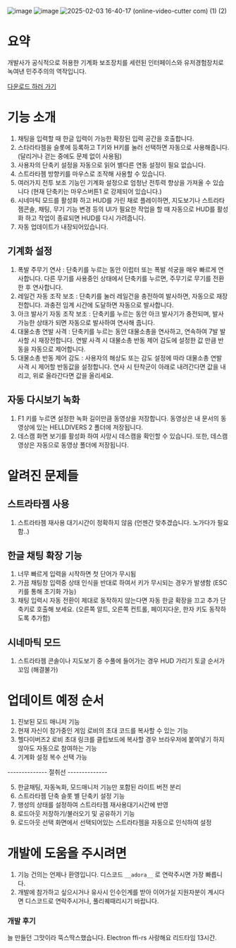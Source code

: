 ![image](https://github.com/user-attachments/assets/d25b5189-cb9d-4646-ae79-acd29caaa466)
![image](https://github.com/user-attachments/assets/1f75fb70-9b6a-482c-87b7-9886666d29d1)
![2025-02-03 16-40-17 (online-video-cutter com) (1) (2)](https://github.com/user-attachments/assets/6891beeb-04bc-43a8-bcfd-d1bf32c32ea5)

# 요약
개발사가 공식적으로 허용한 기계화 보조장치를 세련된 인터페이스와 유저경험장치로 녹여낸 민주주의의 역작입니다.

[다운로드 하러 가기](https://github.com/rubystarashe/helldivers2_helper/releases)

# 기능 소개
1. 채팅을 입력할 때 한글 입력이 가능한 확장된 입력 공간을 호출합니다.
2. 스타라타젬을 슬롯에 등록하고 T키와 H키를 눌러 선택하면 자동으로 사용해줍니다. (달리거나 걷는 중에도 문제 없이 사용됨)
3. 사용자의 단축키 설정을 자동으로 읽어 별다른 연동 설정이 필요 없습니다.
4. 스트라타젬 방향키를 마우스로 조작해 사용할 수 있습니다.
5. 여러가지 전투 보조 기능인 기계화 설정으로 엄청난 전투력 향상을 가져올 수 있습니다 (현재 단축키는 마우스버튼1 로 강제되어 있습니다.)
6. 시네마틱 모드를 활성화 하고 HUD를 가린 채로 플레이하면, 지도보기나 스트라타젬콘솔, 채팅, 무기 기능 변경 등의 UI가 필요한 작업을 할 때 자동으로 HUD를 활성화 하고 작업이 종료되면 HUD를 다시 가려줍니다.
7. 자동 업데이트가 내장되어있습니다.
## 기계화 설정
1. 폭발 주무기 연사 : 단축키를 누르는 동안 이럽터 또는 폭발 석궁을 매우 빠르게 연사합니다. 다른 무기를 사용중인 상태에서 단축키를 누르면, 주무기로 무기를 전환한 후 연사합니다.
2. 레일건 자동 조작 보조 : 단축키를 눌러 레일건을 충전하여 발사하면, 자동으로 재장전합니다. 과충전 임계 시간에 도달하면 자동으로 발사합니다.
3. 아크 발사기 자동 조작 보조 : 단축키를 누르는 동안 아크 발사기가 충전되며, 발사 가능한 상태가 되면 자동으로 발사하여 연사해 줍니다.
4. 대물소총 연발 사격 : 단축키를 누르는 동안 대물소총을 연사하고, 연속하여 7발 발사할 시 재장전합니다. 연발 사격 시 대물소총 반동 제어 감도에 설정한 값 만큼 반동을 자동으로 제어합니다.
5. 대물소총 반동 제어 감도 : 사용자의 해상도 또는 감도 설정에 따라 대물소총 연발 사격 시 제어할 반동값을 설정합니다. 연사 시 탄착군이 아래로 내려간다면 값을 내리고, 위로 올라간다면 값을 올리세요.
## 자동 다시보기 녹화
1. F1 키를 누르면 설정한 녹화 길이만큼 동영상을 저장합니다. 동영상은 내 문서의 동영상에 있는 HELLDIVERS 2 폴더에 저장됩니다.
2. 데스캠 화면 보기를 활성화 하여 사망시 데스캠을 확인할 수 있습니다. 또한, 데스캠 영상은 자동으로 동영상 폴더에 저장됩니다.

# 알려진 문제들
## 스트라타젬 사용
1. 스트라타젬 재사용 대기시간이 정확하지 않음 (언젠간 맞추겠습니다. 노가다가 필요함..)
## 한글 채팅 확장 기능
1. 너무 빠르게 입력을 시작하면 첫 단어가 무시됨
2. 가끔 채팅창 입력중 상태 인식을 반대로 하여서 키가 무시되는 경우가 발생함 (ESC 키를 통해 초기화 가능)
3. 채팅 입력시 자동 전환이 제대로 동작하지 않는다면 자동 한글 확장을 끄고 추가 단축키로 호출해 보세요. (오른쪽 알트, 오른쪽 컨트롤, 페이지다운, 한자 키도 동작하도록 추가함)
## 시네마틱 모드
1. 스트라타젬 콘솔이나 지도보기 중 수풀에 들어가는 경우 HUD 가리기 토글 순서가 꼬임 (해결불가)

# 업데이트 예정 순서
1. 진보된 모드 매니저 기능
2. 현재 자신이 참가중인 게임 로비의 초대 코드를 복사할 수 있는 기능
3. 헬다이버즈2 로비 초대 링크를 클립보드에 복사할 경우 브라우저에 붙여넣기 하지 않아도 자동으로 참여하는 기능
4. 기계화 설정 복수 선택 가능

-------------- 절취선 --------------

5. 한글채팅, 자동녹화, 모드매니저 기능만 포함된 라이트 버전 분리
6. 스트라타젬 단축 슬롯 별 단축키 설정 기능
7. 행성의 상태를 설정하여 스트라타젬 재사용대기시간에 반영
8. 로드아웃 저장하기/불러오기 및 공유하기 기능
9. 로드아웃 선택 화면에서 선택되어있는 스트라타젬을 자동으로 인식하여 설정

# 개발에 도움을 주시려면
1. 기능 건의는 언제나 환영입니다. 디스코드 `__adora__` 로 연락주시면 가장 빠릅니다.
2. 개발에 참가하고 싶으시거나 유사시 인수인계를 받아 이어가실 지원자분이 계시다면 디스코드로 연락주시거나, 풀리퀘때리시기 바랍니다.


### 개발 후기
늘 만들던 그맛이라 뚝스딱스했습니다. Electron ffi-rs 사랑해요
리드타임 13시간.
